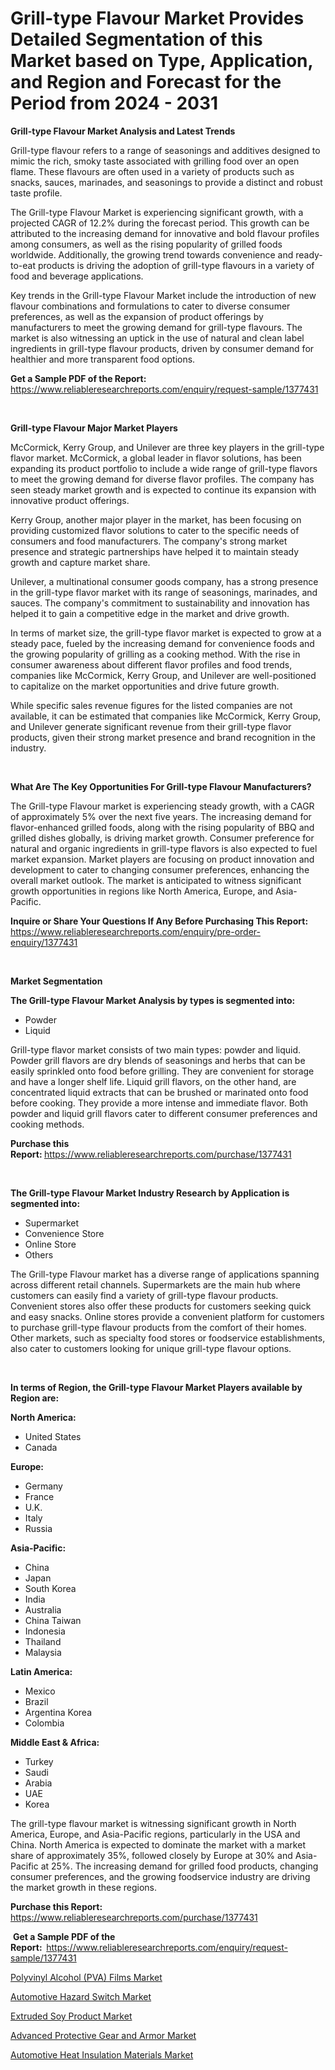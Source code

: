 <p><h1>Grill-type Flavour Market Provides Detailed Segmentation of this Market based on Type, Application, and Region and Forecast for the Period from 2024 - 2031</h1></p><p><strong>Grill-type Flavour Market Analysis and Latest Trends</strong></p>
<p><p>Grill-type flavour refers to a range of seasonings and additives designed to mimic the rich, smoky taste associated with grilling food over an open flame. These flavours are often used in a variety of products such as snacks, sauces, marinades, and seasonings to provide a distinct and robust taste profile.</p><p>The Grill-type Flavour Market is experiencing significant growth, with a projected CAGR of 12.2% during the forecast period. This growth can be attributed to the increasing demand for innovative and bold flavour profiles among consumers, as well as the rising popularity of grilled foods worldwide. Additionally, the growing trend towards convenience and ready-to-eat products is driving the adoption of grill-type flavours in a variety of food and beverage applications.</p><p>Key trends in the Grill-type Flavour Market include the introduction of new flavour combinations and formulations to cater to diverse consumer preferences, as well as the expansion of product offerings by manufacturers to meet the growing demand for grill-type flavours. The market is also witnessing an uptick in the use of natural and clean label ingredients in grill-type flavour products, driven by consumer demand for healthier and more transparent food options.</p></p>
<p><strong>Get a Sample PDF of the Report:&nbsp;</strong> <a href="https://www.reliableresearchreports.com/enquiry/request-sample/1377431">https://www.reliableresearchreports.com/enquiry/request-sample/1377431</a></p>
<p>&nbsp;</p>
<p><strong>Grill-type Flavour Major Market Players</strong></p>
<p><p>McCormick, Kerry Group, and Unilever are three key players in the grill-type flavor market. McCormick, a global leader in flavor solutions, has been expanding its product portfolio to include a wide range of grill-type flavors to meet the growing demand for diverse flavor profiles. The company has seen steady market growth and is expected to continue its expansion with innovative product offerings.</p><p>Kerry Group, another major player in the market, has been focusing on providing customized flavor solutions to cater to the specific needs of consumers and food manufacturers. The company's strong market presence and strategic partnerships have helped it to maintain steady growth and capture market share.</p><p>Unilever, a multinational consumer goods company, has a strong presence in the grill-type flavor market with its range of seasonings, marinades, and sauces. The company's commitment to sustainability and innovation has helped it to gain a competitive edge in the market and drive growth.</p><p>In terms of market size, the grill-type flavor market is expected to grow at a steady pace, fueled by the increasing demand for convenience foods and the growing popularity of grilling as a cooking method. With the rise in consumer awareness about different flavor profiles and food trends, companies like McCormick, Kerry Group, and Unilever are well-positioned to capitalize on the market opportunities and drive future growth.</p><p>While specific sales revenue figures for the listed companies are not available, it can be estimated that companies like McCormick, Kerry Group, and Unilever generate significant revenue from their grill-type flavor products, given their strong market presence and brand recognition in the industry.</p></p>
<p>&nbsp;</p>
<p><strong>What Are The Key Opportunities For Grill-type Flavour Manufacturers?</strong></p>
<p><p>The Grill-type Flavour market is experiencing steady growth, with a CAGR of approximately 5% over the next five years. The increasing demand for flavor-enhanced grilled foods, along with the rising popularity of BBQ and grilled dishes globally, is driving market growth. Consumer preference for natural and organic ingredients in grill-type flavors is also expected to fuel market expansion. Market players are focusing on product innovation and development to cater to changing consumer preferences, enhancing the overall market outlook. The market is anticipated to witness significant growth opportunities in regions like North America, Europe, and Asia-Pacific.</p></p>
<p><strong>Inquire or Share Your Questions If Any Before Purchasing This Report:</strong> <a href="https://www.reliableresearchreports.com/enquiry/pre-order-enquiry/1377431">https://www.reliableresearchreports.com/enquiry/pre-order-enquiry/1377431</a></p>
<p>&nbsp;</p>
<p><strong>Market Segmentation</strong></p>
<p><strong>The Grill-type Flavour Market Analysis by types is segmented into:</strong></p>
<p><ul><li>Powder</li><li>Liquid</li></ul></p>
<p><p>Grill-type flavor market consists of two main types: powder and liquid. Powder grill flavors are dry blends of seasonings and herbs that can be easily sprinkled onto food before grilling. They are convenient for storage and have a longer shelf life. Liquid grill flavors, on the other hand, are concentrated liquid extracts that can be brushed or marinated onto food before cooking. They provide a more intense and immediate flavor. Both powder and liquid grill flavors cater to different consumer preferences and cooking methods.</p></p>
<p><strong>Purchase this Report:&nbsp;</strong><a href="https://www.reliableresearchreports.com/purchase/1377431">https://www.reliableresearchreports.com/purchase/1377431</a></p>
<p>&nbsp;</p>
<p><strong>The Grill-type Flavour Market Industry Research by Application is segmented into:</strong></p>
<p><ul><li>Supermarket</li><li>Convenience Store</li><li>Online Store</li><li>Others</li></ul></p>
<p><p>The Grill-type Flavour market has a diverse range of applications spanning across different retail channels. Supermarkets are the main hub where customers can easily find a variety of grill-type flavour products. Convenient stores also offer these products for customers seeking quick and easy snacks. Online stores provide a convenient platform for customers to purchase grill-type flavour products from the comfort of their homes. Other markets, such as specialty food stores or foodservice establishments, also cater to customers looking for unique grill-type flavour options.</p></p>
<p>&nbsp;</p>
<p><strong>In terms of Region, the Grill-type Flavour Market Players available by Region are:</strong></p>
<p>
    <p> <strong> North America: </strong>
        <ul>
            <li>United States</li>
            <li>Canada</li>
        </ul>
        </p> 
    <p> <strong> Europe: </strong>
        <ul>
            <li>Germany</li>
            <li>France</li>
            <li>U.K.</li>
            <li>Italy</li>
            <li>Russia</li>
        </ul>
        </p> 
    <p> <strong> Asia-Pacific: </strong>
        <ul>
            <li>China</li>
            <li>Japan</li>
            <li>South Korea</li>
            <li>India</li>
            <li>Australia</li>
            <li>China Taiwan</li>
            <li>Indonesia</li>
            <li>Thailand</li>
            <li>Malaysia</li>
        </ul>
        </p> 
    <p> <strong> Latin America: </strong>
        <ul>
            <li>Mexico</li>
            <li>Brazil</li>
            <li>Argentina Korea</li>
            <li>Colombia</li>
        </ul>
        </p> 
    <p> <strong> Middle East & Africa: </strong>
        <ul>
            <li>Turkey</li>
            <li>Saudi</li>
            <li>Arabia</li>
            <li>UAE</li>
            <li>Korea</li>
        </ul>
    </p>
    </p>
<p><p>The grill-type flavour market is witnessing significant growth in North America, Europe, and Asia-Pacific regions, particularly in the USA and China. North America is expected to dominate the market with a market share of approximately 35%, followed closely by Europe at 30% and Asia-Pacific at 25%. The increasing demand for grilled food products, changing consumer preferences, and the growing foodservice industry are driving the market growth in these regions.</p></p>
<p><strong>Purchase this Report: </strong><a href="https://www.reliableresearchreports.com/purchase/1377431">https://www.reliableresearchreports.com/purchase/1377431</a></p>
<p>&nbsp;<strong>Get a Sample PDF of the Report:&nbsp;&nbsp;</strong><a href="https://www.reliableresearchreports.com/enquiry/request-sample/1377431">https://www.reliableresearchreports.com/enquiry/request-sample/1377431</a></p>
<p><strong></strong></p>
<p><p><a href="https://butternut-bug-553.notion.site/Polyvinyl-Alcohol-PVA-Films-Market-Challenges-Opportunities-and-Growth-Drivers-and-Major-Market-5b9d375bb8d840bfa3833644df6a433b">Polyvinyl Alcohol (PVA) Films Market</a></p><p><a href="https://view.publitas.com/reportprime-1/automotive-hazard-switch-market-provides-detailed-segmentation-of-this-market-based-on-type-application-and-region-and-forecast-for-the-period-from-2024-2031/">Automotive Hazard Switch Market</a></p><p><a href="https://github.com/lbird53714/Market-Research-Report-List-3/blob/main/extruded-soy-product-market.md">Extruded Soy Product Market</a></p><p><a href="https://five-trouble-98a.notion.site/Advanced-Protective-Gear-and-Armor-Market-Growth-Market-Trends-COVID-19-Impact-and-Forecasts-for--a060bee8f0be4836bd2275f611f72c23">Advanced Protective Gear and Armor Market</a></p><p><a href="https://view.publitas.com/reportprime-1/automotive-heat-insulation-materials-market-a-comprehensive-report-of-its-market-share-growth-trends-2024-2031/">Automotive Heat Insulation Materials Market</a></p></p>